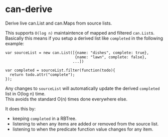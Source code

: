 # can-derive


Derive live can.List and can.Maps from source lists.


This supports `O(log n)` maintaintence of mapped and filtered `can.List`s.  Basically this means if you setup a
derived list like `completed` in the following example:

```
var sourceList = new can.List([{name: "dishes", complete: true}, 
                               {name: "lawn", complete: false}, 
                              ...])

var completed = sourceList.filter(function(todo){
  return todo.attr("complete");
});
```

Any changes to `sourceList` will automatically update the derived `completed` list in O(log n) time.  
This avoids the standard O(n) times done everywhere else.

It does this by:

- keeping `completed` in a RBTree.
- listening to when any items are added or removed from the source list.
- listening to when the predicate function value changes for any item.
